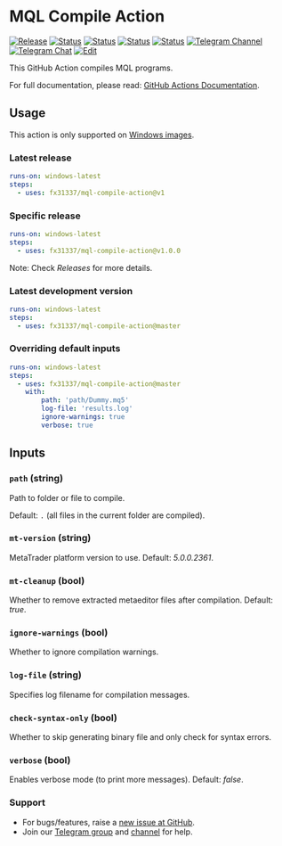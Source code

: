 # MQL Compile Action

[![Release][github-release-image]][github-release-link]
[![Status][gha-image-action-master]][gha-link-action-master]
[![Status][gha-image-docker-master]][gha-link-docker-master]
[![Status][gha-image-lint-master]][gha-link-lint-master]
[![Status][gha-image-test-master]][gha-link-test-master]
[![Telegram Channel][tg-channel-image]][tg-channel-link]
[![Telegram Chat][tg-chat-image]][tg-chat-link]
[![Edit][gitpod-image]][gitpod-link]

This GitHub Action compiles MQL programs.

For full documentation, please read: [GitHub Actions Documentation](https://help.github.com/en/actions).

## Usage

This action is only supported on [Windows images](https://github.com/actions/virtual-environments).

### Latest release

```yaml
runs-on: windows-latest
steps:
  - uses: fx31337/mql-compile-action@v1
```

### Specific release

```yaml
runs-on: windows-latest
steps:
  - uses: fx31337/mql-compile-action@v1.0.0
```

Note: Check *Releases* for more details.

### Latest development version

```yaml
runs-on: windows-latest
steps:
  - uses: fx31337/mql-compile-action@master
```

### Overriding default inputs

```yaml
runs-on: windows-latest
steps:
  - uses: fx31337/mql-compile-action@master
    with:
        path: 'path/Dummy.mq5'
        log-file: 'results.log'
        ignore-warnings: true
        verbose: true
```

## Inputs

### `path` (string)

Path to folder or file to compile.

Default: `.` (all files in the current folder are compiled).

### `mt-version` (string)

MetaTrader platform version to use. Default: *5.0.0.2361*.

### `mt-cleanup` (bool)

Whether to remove extracted metaeditor files after compilation. Default: *true*.

### `ignore-warnings` (bool)

Whether to ignore compilation warnings.

### `log-file` (string)

Specifies log filename for compilation messages.

### `check-syntax-only` (bool)

Whether to skip generating binary file and only check for syntax errors.

### `verbose` (bool)

Enables verbose mode (to print more messages). Default: *false*.

### Support

- For bugs/features, raise a [new issue at GitHub](https://github.com/EA31337/MQL-Compile-Action/issues).
- Join our [Telegram group](https://t.me/EA31337) and [channel](https://t.me/EA31337_Announcements) for help.

<!-- Named links -->

[github-release-image]: https://img.shields.io/github/release/FX31337/MQL-Compile-Action.svg?logo=github
[github-release-link]: https://github.com/FX31337/MQL-Compile-Action/releases

[tg-channel-image]: https://img.shields.io/badge/Telegram-news-0088CC.svg?logo=telegram
[tg-channel-link]: https://t.me/EA31337_News
[tg-chat-image]: https://img.shields.io/badge/Telegram-chat-0088CC.svg?logo=telegram
[tg-chat-link]: https://t.me/EA31337

[gha-link-action-master]: https://github.com/FX31337/MQL-Compile-Action/actions?query=workflow%3AAction+branch%3Amaster
[gha-image-action-master]: https://github.com/FX31337/MQL-Compile-Action/workflows/Action/badge.svg
[gha-link-docker-master]: https://github.com/FX31337/MQL-Compile-Action/actions?query=workflow%3ADocker+branch%3Amaster
[gha-image-docker-master]: https://github.com/FX31337/MQL-Compile-Action/workflows/Docker/badge.svg
[gha-link-lint-master]: https://github.com/FX31337/MQL-Compile-Action/actions?query=workflow%3ALint+branch%3Amaster
[gha-image-lint-master]: https://github.com/FX31337/MQL-Compile-Action/workflows/Lint/badge.svg
[gha-link-test-master]: https://github.com/FX31337/MQL-Compile-Action/actions?query=workflow%3ATest+branch%3Amaster
[gha-image-test-master]: https://github.com/FX31337/MQL-Compile-Action/workflows/test/badge.svg

[gitpod-image]: https://img.shields.io/badge/Gitpod-ready--to--code-blue?logo=gitpod
[gitpod-link]: https://gitpod.io/#https://github.com/FX31337/MQL-Compile-Action

